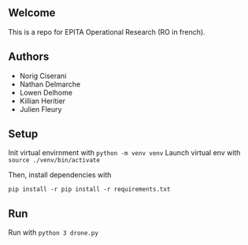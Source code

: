## Welcome
This is a repo for EPITA Operational Research (RO in french).

## Authors
- Norig Ciserani
- Nathan Delmarche
- Lowen Delhome
- Killian Heritier
- Julien Fleury

## Setup
Init virtual envirnment with ```python -m venv venv```
Launch virtual env with ```source ./venv/bin/activate```

Then, install dependencies with 
```
pip install -r pip install -r requirements.txt
```

## Run
Run with ```python 3 drone.py```
